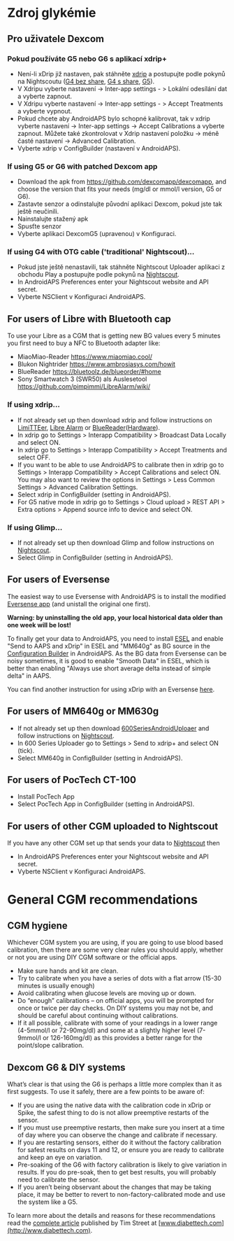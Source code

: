 # Zdroj glykémie

## Pro uživatele Dexcom  


### Pokud používáte G5 nebo G6 s aplikací xdrip+  


* Není-li xDrip již nastaven, pak stáhněte [xdrip](https://github.com/NightscoutFoundation/xDrip) a postupujte podle pokynů na Nightscoutu ([G4 bez share](http://www.nightscout.info/wiki/welcome/nightscout-with-xdrip-wireless-bridge), [G4 s share](http://www.nightscout.info/wiki/welcome/nightscout-with-xdrip-and-dexcom-share-wireless), [G5](http://www.nightscout.info/wiki/welcome/nightscout-with-xdrip-and-dexcom-share-wireless/xdrip-with-g5-support)).
* V Xdripu vyberte nastavení -> Inter-app settings - > Lokální odesílání dat a vyberte zapnout.
* V Xdripu vyberte nastavení -> Inter-app settings - > Accept Treatments a vyberte vypnout.
* Pokud chcete aby AndroidAPS bylo schopné kalibrovat, tak v xdrip vyberte nastavení -> Inter-app settings -> Accept Calibrations a vyberte zapnout. Můžete také zkontrolovat v Xdrip nastavení položku -> méně časté nastavení -> Advanced Calibration.
* Vyberte xdrip v ConfigBuilder (nastavení v AndroidAPS).

### If using G5 or G6 with patched Dexcom app  


* Download the apk from <https://github.com/dexcomapp/dexcomapp>, and choose the version that fits your needs (mg/dl or mmol/l version, G5 or G6).
* Zastavte senzor a odinstalujte původní aplikaci Dexcom, pokud jste tak ještě neučinili.
* Nainstalujte stažený apk
* Spusťte senzor
* Vyberte aplikaci DexcomG5 (upravenou) v Konfiguraci.

### If using G4 with OTG cable ('traditional' Nightscout)…  


* Pokud jste ještě nenastavili, tak stáhněte Nightscout Uploader aplikaci z obchodu Play a postupujte podle pokynů na [Nightscout](http://www.nightscout.info/wiki/welcome/basic-requirements).
* In AndroidAPS Preferences enter your Nightscout website and API secret.
* Vyberte NSClient v Konfiguraci AndroidAPS.

## For users of Libre with Bluetooth cap  


To use your Libre as a CGM that is getting new BG values every 5 minutes you first need to buy a NFC to Bluetooth adapter like:

* MiaoMiao-Reader <https://www.miaomiao.cool/>
* Blukon Nightrider <https://www.ambrosiasys.com/howit>
* BlueReader <https://bluetoolz.de/blueorder/#home>
* Sony Smartwatch 3 (SWR50) als Auslesetool <https://github.com/pimpimmi/LibreAlarm/wiki/>

### If using xdrip...  


* If not already set up then download xdrip and follow instructions on [LimiTTEer](https://github.com/JoernL/LimiTTer), [Libre Alarm](https://github.com/pimpimmi/LibreAlarm/wiki) or [BlueReader](https://unendlichkeit.net/wordpress/?p=680&lang=en)([Hardware](https://bluetoolz.de/wordpress/)).
* In xdrip go to Settings > Interapp Compatibility > Broadcast Data Locally and select ON.
* In xdrip go to Settings > Interapp Compatibility > Accept Treatments and select OFF.
* If you want to be able to use AndroidAPS to calibrate then in xdrip go to Settings > Interapp Compatibility > Accept Calibrations and select ON. You may also want to review the options in Settings > Less Common Settings > Advanced Calibration Settings.
* Select xdrip in ConfigBuilder (setting in AndroidAPS).
* For G5 native mode in xdrip go to Settings > Cloud upload > REST API > Extra options > Append source info to device and select ON.

### If using Glimp...  


* If not already set up then download Glimp and follow instructions on [Nightscout](http://www.nightscout.info/wiki/welcome/nightscout-for-libre).
* Select Glimp in ConfigBuilder (setting in AndroidAPS).

## For users of Eversense  


The easiest way to use Eversense with AndroidAPS is to install the modified [Eversense app](https://github.com/BernhardRo/Esel/blob/master/apk/mod_com.senseonics.gen12androidapp-release.apk) (and unistall the original one first).

**Warning: by uninstalling the old app, your local historical data older than one week will be lost!**

To finally get your data to AndroidAPS, you need to install [ESEL](https://github.com/BernhardRo/Esel/blob/master/apk/esel.apk) and enable "Send to AAPS and xDrip" in ESEL and "MM640g" as BG source in the [Configuration Builder](../Configuration/Config-Builder.md) in AndroidAPS. As the BG data from Eversense can be noisy sometimes, it is good to enable "Smooth Data" in ESEL, which is better than enabling "Always use short average delta instead of simple delta" in AAPS.

You can find another instruction for using xDrip with an Eversense [here](https://github.com/BernhardRo/Esel/tree/master/apk).

## For users of MM640g or MM630g  


* If not already set up then download [600SeriesAndroidUploaer](http://pazaan.github.io/600SeriesAndroidUploader/) and follow instructions on [Nightscout](http://www.nightscout.info/wiki/welcome/nightscout-and-medtronic-640g).
* In 600 Series Uploader go to Settings > Send to xdrip+ and select ON (tick).
* Select MM640g in ConfigBuilder (setting in AndroidAPS).

## For users of PocTech CT-100  


* Install PocTech App
* Select PocTech App in ConfigBuilder (setting in AndroidAPS).

## For users of other CGM uploaded to Nightscout  


If you have any other CGM set up that sends your data to [Nightscout](http://www.nightscout.info) then  


* In AndroidAPS Preferences enter your Nightscout website and API secret.
* Vyberte NSClient v Konfiguraci AndroidAPS.

# General CGM recommendations

## CGM hygiene

Whichever CGM system you are using, if you are going to use blood based calibration, then there are some very clear rules you should apply, whether or not you are using DIY CGM software or the official apps.

* Make sure hands and kit are clean.
* Try to calibrate when you have a series of dots with a flat arrow (15-30 minutes is usually enough)
* Avoid calibrating when glucose levels are moving up or down. 
* Do “enough” calibrations – on official apps, you will be prompted for once or twice per day checks. On DIY systems you may not be, and should be careful about continuing without calibrations.
* If it all possible, calibrate with some of your readings in a lower range (4-5mmol/l or 72-90mg/dl) and some at a slightly higher level (7-9mmol/l or 126-160mg/dl) as this provides a better range for the point/slope calibration.

## Dexcom G6 & DIY systems

What’s clear is that using the G6 is perhaps a little more complex than it as first suggests. To use it safely, there are a few points to be aware of:

* If you are using the native data with the calibration code in xDrip or Spike, the safest thing to do is not allow preemptive restarts of the sensor.
* If you must use preemptive restarts, then make sure you insert at a time of day where you can observe the change and calibrate if necessary. 
* If you are restarting sensors, either do it without the factory calibration for safest results on days 11 and 12, or ensure you are ready to calibrate and keep an eye on variation.
* Pre-soaking of the G6 with factory calibration is likely to give variation in results. If you do pre-soak, then to get best results, you will probably need to calibrate the sensor.
* If you aren’t being observant about the changes that may be taking place, it may be better to revert to non-factory-calibrated mode and use the system like a G5.

To learn more about the details and reasons for these recommendations read the [complete article](http://www.diabettech.com/artificial-pancreas/diy-looping-and-cgm/) published by Tim Street at [www.diabettech.com](http://www.diabettech.com).